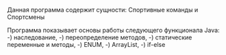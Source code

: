 Данная программа содержит сущности: Спортивные команды и Спортсмены

Программа показывает основы работы следующего функционала Java: 
-) наследование, 
-) переопределение методов,
-) статические переменные и методы, 
-) ENUM,
-) ArrayList,
-) if-else